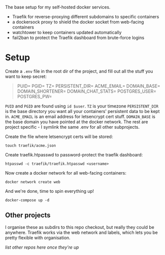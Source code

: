 The base setup for my self-hosted docker services.

 - Traefik for reverse-proxying different subdomains to specific containers
 - a dockersock proxy to shield the docker socket from web-facing containers
 - watchtower to keep containers updated automatically
 - fail2ban to protect the Traefik dashboard from brute-force logins

# Setup

Create a `.env` file in the root dir of the project,
and fill out all the stuff you want to keep secret:

>PUID=
PGID=
TZ=
PERSISTENT_DIR=
ACME_EMAIL=
DOMAIN_BASE=
DOMAIN_SHORTENER=
DOMAIN_CHAT_STATS=
POSTGRES_USER=
POSTGRES_PW=

`PUID` and `PGID` are found using `id $user`.
`TZ` is your timezone
`PERSISTENT_DIR` is the base directory you want all your containers' persistent data to be kept in.
`ACME_EMAIL` is an email address for letsencrypt cert stuff.
`DOMAIN_BASE` is the base domain you have pointed at the docker network.
The rest are project specific - I symlink the same .env for all other subprojects.

Create the file where letsencrypt certs will be stored:

`touch traefik/acme.json`

Create traefik.htpasswd to password-protect the traefik dashboard:

`htpasswd -c traefik/traefik.htpasswd <username>`

Now create a docker network for all web-facing containers:

`docker network create web`

And we're done, time to spin everything up!

`docker-compose up -d`

## Other projects

I organise these as subdirs to this repo checkout, but really they could be anywhere.
Traefik works via the web network and labels, which lets you be pretty flexible with organisation.

*list other repos here once they're up*

